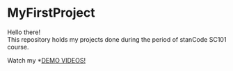 # MyFirstProject
Hello there!\
This repository holds my projects done during the period of stanCode SC101 course.

Watch my *[DEMO VIDEOS!](https://drive.google.com/drive/folders/1Gi3bn9qPW_gR0ISyGzVPLd5Bztdvd7rF?fbclid=IwAR36BW3v_bHn-Idsh-0ROSWLwrXOzoervZId2500zH2LX4b6FCGDfULdDg)
